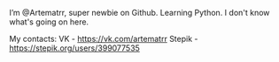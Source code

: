 I’m @Artematrr, super newbie on Github. Learning Python.
I don't know what's going on here.

My contacts: 
VK - https://vk.com/artematrr
Stepik - https://stepik.org/users/399077535

<!--
Artematrr/Artematrr is a ✨ special ✨ repository because its `README.md` (this file) appears on your GitHub profile.
You can click the Preview link to take a look at your changes.
-->
